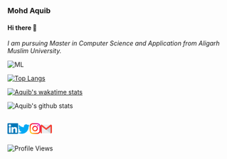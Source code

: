 ### Mohd Aquib

#### Hi there 👋
<p>
  <em>
    I am pursuing  Master in Computer Science and Application from Aligarh Muslim University.
  </em>  
</p>

![ML](https://media.giphy.com/media/521ZSoqh4HByvyF6MS/giphy.gif)

[![Top Langs](https://github-readme-stats.vercel.app/api/top-langs/?username=AquibPy&langs_count=08&layout=compact)](https://github.com/anuraghazra/github-readme-stats)
<br>

[![Aquib's wakatime stats](https://github-readme-stats.vercel.app/api/wakatime?username=AquibPy)](https://github.com/anuraghazra/github-readme-stats)

![Aquib's github stats](https://github-readme-stats.vercel.app/api?username=AquibPy&show_icons=true&theme=onedark)

<br>

  <a href="https://www.linkedin.com/in/mohd-aquib-182b2a71/">
    <img align="left" alt="Mohd Aquib | Linkedin" width="24px" src="https://github.com/AquibPy/AquibPy/blob/master/Assets/Linkedin.svg" />
  </a>
  <a href="https://twitter.com/AquibPy">
    <img align="left" alt="Mohd Aquib | Twitter" width="26px" src="https://github.com/AquibPy/AquibPy/blob/master/Assets/Twitter.svg" />
  </a>
  <a href="https://www.instagram.com/aquib_0302/?hl=en">
    <img align="left" alt="Mohd Aquib | Instagram" width="24px" src="https://github.com/AquibPy/AquibPy/blob/master/Assets/Instagram.svg" />
  </a>
  <a href="mailto:mohdaquib31@gmail.com">
    <img align="left" alt="Mohd Aquib | Gmail" width="26px" src="https://github.com/AquibPy/AquibPy/blob/master/Assets/Gmail.svg" />
  </a>
  <br>
  <br>
  
  
  
   ![Profile Views](https://komarev.com/ghpvc/?username=AquibPy&color=green)

